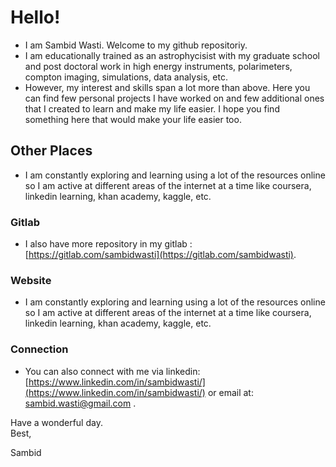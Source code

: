 # Hello!

* I am Sambid Wasti. Welcome to my github repositoriy.
* I am educationally trained as an astrophycisist with my graduate school and post doctoral work in high energy instruments, polarimeters, compton imaging, simulations, data analysis, etc. 
* However, my interest and skills span a lot more than above. Here you can find few personal projects I have worked on and few additional ones that I created to learn and make my life easier. I hope you find something here that would make your life easier too. 

## Other Places

* I am constantly exploring and learning using a lot of the resources online so I am active at different areas of the internet at a time like coursera, linkedin learning, khan academy, kaggle, etc. 

### Gitlab 
* I also have more repository in my gitlab : [https://gitlab.com/sambidwasti](https://gitlab.com/sambidwasti). 

### Website 
* I am constantly exploring and learning using a lot of the resources online so I am active at different areas of the internet at a time like coursera, linkedin learning, khan academy, kaggle, etc. 

### Connection
* You can also connect with me via linkedin: [https://www.linkedin.com/in/sambidwasti/](https://www.linkedin.com/in/sambidwasti/) or email at: sambid.wasti@gmail.com . 

Have a wonderful day.      
Best,      

Sambid


